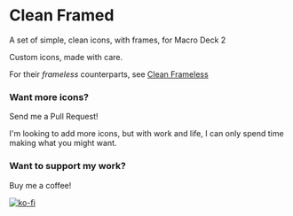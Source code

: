# Clean Framed
A set of simple, clean icons, with frames, for Macro Deck 2

Custom icons, made with care.

For their *frameless* counterparts, see [Clean Frameless](https://github.com/PhoenixWyllow/MacroDeckCleanFramelessIcons)

### Want more icons?
Send me a Pull Request!

I'm looking to add more icons, but with work and life, I can only spend time making what you might want.

### Want to support my work?
Buy me a coffee!

[![ko-fi](https://ko-fi.com/img/githubbutton_sm.svg)](https://ko-fi.com/S6S87RY9H)